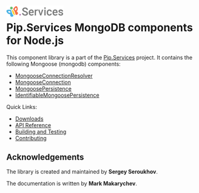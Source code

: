 # <img src="https://github.com/pip-services/pip-services/raw/master/design/Logo.png" alt="Pip.Services Logo" style="max-width:30%"> <br/> Pip.Services MongoDB components for Node.js

This component library is a part of the [Pip.Services](https://github.com/pip-services/pip-services) project.
It contains the following Mongoose (mongodb) components: 
 
 * [MongooseConnectionResolver](https://pip-services3-node.github.io/pip-services3-mongoose-node/classes/connect.mongooseconnectionresolver.html)
 * [MongooseConnection](https://pip-services3-node.github.io/pip-services3-mongoose-node/classes/persistence.mongooseconnection.html)
 * [MongoosePersistence](https://pip-services3-node.github.io/pip-services3-mongoose-node/classes/persistence.mongoosepersistence.html)
 * [IdentifiableMongoosePersistence](https://pip-services3-node.github.io/pip-services3-mongoose-node/classes/persistence.identifiablemongoosepersistence.html)

Quick Links:

* [Downloads](https://github.com/pip-services3-node/pip-services3-mongoose-node/blob/master/docs/Downloads.md)
* [API Reference](https://pip-services3-node.github.io/pip-services3-mongoose-node/globals.html)
* [Building and Testing](https://github.com/pip-services3-node/pip-services3-mongoose-node/blob/master/docs/Development.md)
* [Contributing](https://github.com/pip-services3-node/pip-services3-mongoose-node/blob/master/docs/Development.md#contrib)

## Acknowledgements

The library is created and maintained by **Sergey Seroukhov**.

The documentation is written by **Mark Makarychev**.
